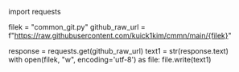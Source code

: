 import requests

filek = "common_git.py"
github_raw_url = f"https://raw.githubusercontent.com/kuick1kim/cmmn/main/{filek}"

response = requests.get(github_raw_url)
text1 = str(response.text)    
with open(filek, "w", encoding='utf-8') as file:
    file.write(text1)
 
 
